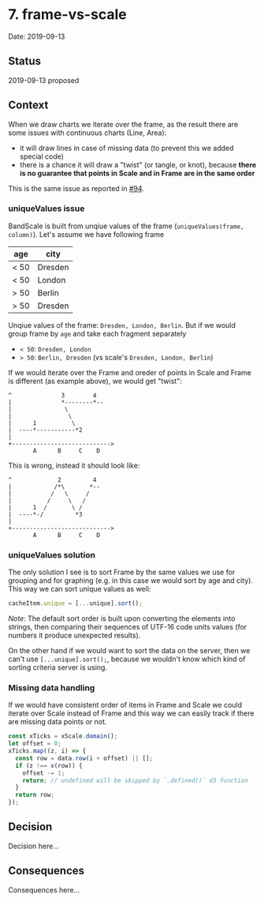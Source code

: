 # 7. frame-vs-scale

Date: 2019-09-13

## Status

2019-09-13 proposed

## Context

When we draw charts we iterate over the frame, as the result there are some issues with continuous charts (Line, Area):

- it will draw lines in case of missing data (to prevent this we added special code)
- there is a chance it will draw a "twist" (or tangle, or knot), because **there is no guarantee that points in Scale and in Frame are in the same order**

This is the same issue as reported in [#94](https://github.com/contiamo/operational-visualizations/issues/94).

### uniqueValues issue

BandScale is built from unqiue values of the frame (`uniqueValues(frame, column)`). Let's assume we have following frame

| age  | city    |
| ---- | ------- |
| < 50 | Dresden |
| < 50 | London  |
| > 50 | Berlin  |
| > 50 | Dresden |

Unqiue values of the frame: `Dresden, London, Berlin`. But if we would group frame by `age` and take each fragment separately

- `< 50`: `Dresden, London`
- `> 50`: `Berlin, Dresden` (vs scale's `Dresden, London, Berlin`)

If we would iterate over the Frame and oreder of points in Scale and Frame is different (as example above), we would get "twist":

```
^              3        4
|              *--------*--
|               \
|                \
|      1          \
|  ----*-----------*2
|
+---------------------------->
       A      B     C    D
```

This is wrong, instead it should look like:

```
^             2         4
|            /*\       *--
|           /   \     /
|          /     \   /
|      1  /       \ /
|  ----*-/         *3
|
+---------------------------->
       A      B     C    D
```

### uniqueValues solution

The only solution I see is to sort Frame by the same values we use for grouping and for graphing (e.g. in this case we would sort by age and city). This way we can sort unique values as well:

```js
cacheItem.unique = [...unique].sort();
```

_Note_: The default sort order is built upon converting the elements into strings, then comparing their sequences of UTF-16 code units values (for numbers it produce unexpected results).

On the other hand if we would want to sort the data on the server, then we can't use `[...unique].sort();`, because we wouldn't know which kind of sorting criteria server is using.

### Missing data handling

If we would have consistent order of items in Frame and Scale we could iterate over Scale instead of Frame and this way we can easily track if there are missing data points or not.

```ts
const xTicks = xScale.domain();
let offset = 0;
xTicks.map((z, i) => {
  const row = data.row(i + offset) || [];
  if (z !== x(row)) {
    offset -= 1;
    return; // undefined will be skipped by `.defined()` d3 function
  }
  return row;
});
```

## Decision

Decision here...

## Consequences

Consequences here...
